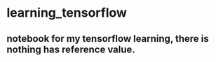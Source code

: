 # learning_tensorflow
## notebook for my tensorflow learning, there is nothing has reference value.
